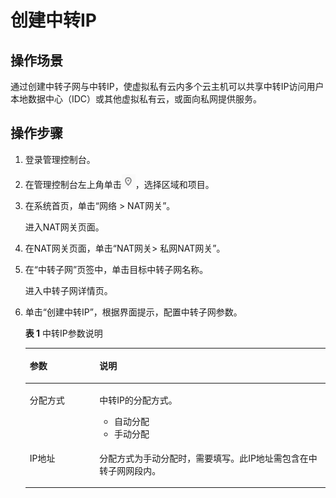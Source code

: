 # 创建中转IP<a name="nat_exip_0001"></a>

## 操作场景<a name="section5439354114616"></a>

通过创建中转子网与中转IP，使虚拟私有云内多个云主机可以共享中转IP访问用户本地数据中心（IDC）或其他虚拟私有云，或面向私网提供服务。

## 操作步骤<a name="section2533151214536"></a>

1.  登录管理控制台。
2.  在管理控制台左上角单击![](figures/icon-region.png)，选择区域和项目。
3.  在系统首页，单击“网络  \> NAT网关”。

    进入NAT网关页面。

4.  在NAT网关页面，单击“NAT网关\> 私网NAT网关”。
5.  在“中转子网”页签中，单击目标中转子网名称。

    进入中转子网详情页。

6.  单击“创建中转IP”，根据界面提示，配置中转子网参数。

    **表 1**  中转IP参数说明

    <a name="table19797726185310"></a>
    <table><thead align="left"><tr id="row147981026125315"><th class="cellrowborder" valign="top" width="23.189999999999998%" id="mcps1.2.3.1.1"><p id="p1379832615534"><a name="p1379832615534"></a><a name="p1379832615534"></a><strong id="b479813262539"><a name="b479813262539"></a><a name="b479813262539"></a>参数</strong></p>
    </th>
    <th class="cellrowborder" valign="top" width="76.81%" id="mcps1.2.3.1.2"><p id="p1079882695310"><a name="p1079882695310"></a><a name="p1079882695310"></a><strong id="b8798026195311"><a name="b8798026195311"></a><a name="b8798026195311"></a>说明</strong></p>
    </th>
    </tr>
    </thead>
    <tbody><tr id="row1179832613535"><td class="cellrowborder" valign="top" width="23.189999999999998%" headers="mcps1.2.3.1.1 "><p id="p14798192665310"><a name="p14798192665310"></a><a name="p14798192665310"></a>分配方式</p>
    </td>
    <td class="cellrowborder" valign="top" width="76.81%" headers="mcps1.2.3.1.2 "><p id="p810815171783"><a name="p810815171783"></a><a name="p810815171783"></a>中转IP的分配方式。</p>
    <a name="ul1520272010813"></a><a name="ul1520272010813"></a><ul id="ul1520272010813"><li>自动分配</li><li>手动分配</li></ul>
    </td>
    </tr>
    <tr id="row2798142616536"><td class="cellrowborder" valign="top" width="23.189999999999998%" headers="mcps1.2.3.1.1 "><p id="p14798626115310"><a name="p14798626115310"></a><a name="p14798626115310"></a>IP地址</p>
    </td>
    <td class="cellrowborder" valign="top" width="76.81%" headers="mcps1.2.3.1.2 "><p id="p1079892665319"><a name="p1079892665319"></a><a name="p1079892665319"></a>分配方式为手动分配时，需要填写。此IP地址需包含在中转子网网段内。</p>
    </td>
    </tr>
    </tbody>
    </table>


